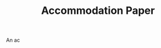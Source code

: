 ---
title: Accommodation Paper
letter: A
permalink: "/definitions/accommodation-paper.html"
body: An ac
published_at: '2018-07-07'
source: Black's Law Dictionary
layout: post
---